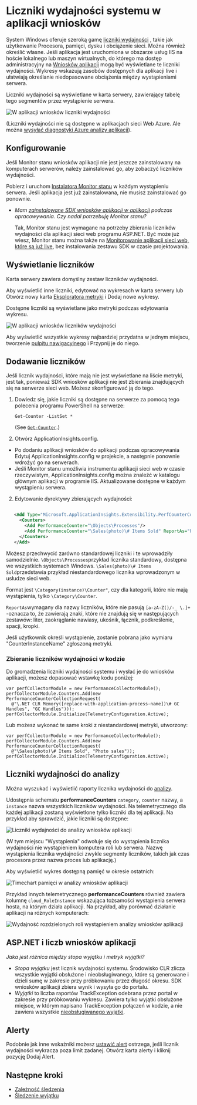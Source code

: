 <properties 
    pageTitle="Liczniki wydajności w aplikacji wniosków | Microsoft Azure" 
    description="Monitorowanie systemu i niestandardowe liczniki wydajności .NET w aplikacji wnioski." 
    services="application-insights" 
    documentationCenter=""
    authors="alancameronwills" 
    manager="douge"/>

<tags 
    ms.service="application-insights" 
    ms.workload="tbd" 
    ms.tgt_pltfrm="ibiza" 
    ms.devlang="na" 
    ms.topic="article" 
    ms.date="10/11/2016" 
    ms.author="awills"/>
 
# <a name="system-performance-counters-in-application-insights"></a>Liczniki wydajności systemu w aplikacji wniosków


System Windows oferuje szeroką gamę [liczniki wydajności](http://www.codeproject.com/Articles/8590/An-Introduction-To-Performance-Counters) , takie jak użytkowanie Procesora, pamięci, dysku i obciążenie sieci. Można również określić własne. Jeśli aplikacja jest uruchomiona w obszarze usług IIS na hoście lokalnego lub maszyn wirtualnych, do którego ma dostęp administracyjny na [Wniosków aplikacji](app-insights-overview.md) mogą być wyświetlane te liczniki wydajności. Wykresy wskazują zasobów dostępnych dla aplikacji live i ułatwiają określanie niedopasowane obciążenia między wystąpieniami serwera.

Liczniki wydajności są wyświetlane w karta serwery, zawierający tabelę tego segmentów przez wystąpienie serwera.

![W aplikacji wniosków liczniki wydajności](./media/app-insights-performance-counters/counters-by-server-instance.png)

(Liczniki wydajności nie są dostępne w aplikacjach sieci Web Azure. Ale można [wysyłać diagnostyki Azure analizy aplikacji](app-insights-azure-diagnostics.md)).

## <a name="configure"></a>Konfigurowanie

Jeśli Monitor stanu wniosków aplikacji nie jest jeszcze zainstalowany na komputerach serwerów, należy zainstalować go, aby zobaczyć liczników wydajności.

Pobierz i uruchom [Instalatora Monitor stanu](http://go.microsoft.com/fwlink/?LinkId=506648) w każdym wystąpieniu serwera. Jeśli aplikacja jest już zainstalowana, nie musisz zainstalować go ponownie.

* *Mam [zainstalowane SDK wniosków aplikacji w aplikacji](app-insights-asp-net.md) podczas opracowywania. Czy nadal potrzebuję Monitor stanu?*

    Tak, Monitor stanu jest wymagane na potrzeby zbierania liczników wydajności dla aplikacji sieci web programu ASP.NET. Być może już wiesz, Monitor stanu można także na [Monitorowanie aplikacji sieci web, które są już live](app-insights-monitor-performance-live-website-now.md), bez instalowania zestawu SDK w czasie projektowania.


## <a name="view-counters"></a>Wyświetlanie liczników

Karta serwery zawiera domyślny zestaw liczników wydajności. 

Aby wyświetlić inne liczniki, edytować na wykresach w karta serwery lub Otwórz nowy karta [Eksploratora metryki](app-insights-metrics-explorer.md) i Dodaj nowe wykresy. 

Dostępne liczniki są wyświetlane jako metryki podczas edytowania wykresu.

![W aplikacji wniosków liczników wydajności](./media/app-insights-performance-counters/choose-performance-counters.png)

Aby wyświetlić wszystkie wykresy najbardziej przydatna w jednym miejscu, tworzenie [pulpitu nawigacyjnego](app-insights-dashboards.md) i Przypnij je do niego.

## <a name="add-counters"></a>Dodawanie liczników

Jeśli licznik wydajności, które mają nie jest wyświetlane na liście metryki, jest tak, ponieważ SDK wniosków aplikacji nie jest zbierania znajdujących się na serwerze sieci web. Możesz skonfigurować ją do tego.

1. Dowiedz się, jakie liczniki są dostępne na serwerze za pomocą tego polecenia programu PowerShell na serwerze:

    `Get-Counter -ListSet *`

    (See [`Get-Counter`](https://technet.microsoft.com/library/hh849685.aspx).)

1. Otwórz ApplicationInsights.config.

 * Po dodaniu aplikacji wniosków do aplikacji podczas opracowywania Edytuj ApplicationInsights.config w projekcie, a następnie ponownie wdrożyć go na serwerach.
 * Jeśli Monitor stanu umożliwia instrumentu aplikacji sieci web w czasie rzeczywistym, ApplicationInsights.config można znaleźć w katalogu głównym aplikacji w programie IIS. Aktualizowane dostępne w każdym wystąpieniu serwera.

2. Edytowanie dyrektywy zbierających wydajności:

 ```XML

    <Add Type="Microsoft.ApplicationInsights.Extensibility.PerfCounterCollector.PerformanceCollectorModule, Microsoft.AI.PerfCounterCollector">
      <Counters>
        <Add PerformanceCounter="\Objects\Processes"/>
        <Add PerformanceCounter="\Sales(photo)\# Items Sold" ReportAs="Photo sales"/>
      </Counters>
    </Add>

```

Możesz przechwycić zarówno standardowej liczniki i te wprowadziły samodzielnie. `\Objects\Processes`przykład licznika standardowy, dostępna we wszystkich systemach Windows. `\Sales(photo)\# Items Sold`przedstawia przykład niestandardowego licznika wprowadzonym w usłudze sieci web. 

Format jest `\Category(instance)\Counter"`, czy dla kategorii, które nie mają wystąpienia, tylko `\Category\Counter`.

`ReportAs`wymagany dla nazwy liczników, które nie pasują `[a-zA-Z()/-_ \.]+` -oznacza to, że zawierają znaki, które nie znajdują się w następujących zestawów: liter, zaokrąglanie nawiasy, ukośnik, łącznik, podkreślenie, spacji, kropki.

Jeśli użytkownik określi wystąpienie, zostanie pobrana jako wymiaru "CounterInstanceName" zgłoszoną metryki.

### <a name="collecting-performance-counters-in-code"></a>Zbieranie liczników wydajności w kodzie

Do gromadzenia liczniki wydajności systemu i wysłać je do wniosków aplikacji, możesz dopasować wstawkę kodu poniżej:

    var perfCollectorModule = new PerformanceCollectorModule();
    perfCollectorModule.Counters.Add(new PerformanceCounterCollectionRequest(
      @"\.NET CLR Memory([replace-with-application-process-name])\# GC Handles", "GC Handles")));
    perfCollectorModule.Initialize(TelemetryConfiguration.Active);

Lub możesz wykonać te same kroki z niestandardowej metryki, utworzony:

    var perfCollectorModule = new PerformanceCollectorModule();
    perfCollectorModule.Counters.Add(new PerformanceCounterCollectionRequest(
      @"\Sales(photo)\# Items Sold", "Photo sales"));
    perfCollectorModule.Initialize(TelemetryConfiguration.Active);

## <a name="performance-counters-in-analytics"></a>Liczniki wydajności do analizy

Można wyszukać i wyświetlić raporty licznika wydajności do [analizy](app-insights-analytics.md).


Udostępnia schematu **performanceCounters** `category`, `counter` nazwy, a `instance` nazwa wszystkich liczników wydajności.  Na telemetrycznego dla każdej aplikacji zostaną wyświetlone tylko liczniki dla tej aplikacji. Na przykład aby sprawdzić, jakie liczniki są dostępne: 

![Liczniki wydajności do analizy wniosków aplikacji](./media/app-insights-performance-counters/analytics-performance-counters.png)

(W tym miejscu "Wystąpienia" odwołuje się do wystąpienia licznika wydajności nie wystąpieniem komputera roli lub serwera. Nazwę wystąpienia licznika wydajności zwykle segmenty liczników, takich jak czas procesora przez nazwa proces lub aplikację.)

Aby wyświetlić wykres dostępną pamięć w okresie ostatnich: 

![Timechart pamięci w analizy wniosków aplikacji](./media/app-insights-performance-counters/analytics-available-memory.png)


Przykład innych telemetrycznego **performanceCounters** również zawiera kolumnę `cloud_RoleInstance` wskazująca tożsamości wystąpienia serwera hosta, na którym działa aplikacji. Na przykład, aby porównać działanie aplikacji na różnych komputerach: 

![Wydajność rozdzielonych roli wystąpieniem analizy wniosków aplikacji](./media/app-insights-performance-counters/analytics-metrics-role-instance.png)


## <a name="aspnet-and-application-insights-counts"></a>ASP.NET i liczb wniosków aplikacji

*Jaka jest różnica między stopa wyjątku i metryk wyjątki?*

* *Stopa wyjątku* jest licznik wydajności systemu. Środowisko CLR zlicza wszystkie wyjątki obsłużone i nieobsługiwanego, które są generowane i dzieli sumę w zakresie przy próbkowaniu przez długość okresu. SDK wniosków aplikacji zbiera wynik i wysyła go do portalu.
* *Wyjątki* to liczba raportów TrackException odebrana przez portal w zakresie przy próbkowaniu wykresu. Zawiera tylko wyjątki obsłużone miejsce, w którym napisano TrackException połączeń w kodzie, a nie zawiera wszystkie [nieobsługiwanego wyjątki](app-insights-asp-net-exceptions.md). 

## <a name="alerts"></a>Alerty

Podobnie jak inne wskaźniki możesz [ustawić alert](app-insights-alerts.md) ostrzega, jeśli licznik wydajności wykracza poza limit zadanej. Otwórz karta alerty i kliknij pozycję Dodaj Alert.


## <a name="next"></a>Następne kroki

* [Zależność śledzenia](app-insights-asp-net-dependencies.md)
* [Śledzenie wyjątku](app-insights-asp-net-exceptions.md)